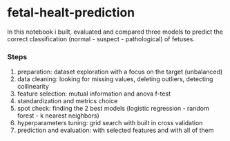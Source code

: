 # fetal-healt-prediction
In this notebook i built, evaluated and compared three models to predict the correct classification (normal - suspect - pathological) of fetuses.
### Steps
1. preparation: dataset exploration with a focus on the target (unbalanced)
2. data cleaning: looking for missing values, deleting outliers, detecting collinearity
3. feature selection: mutual information and anova f-test
4. standardization and metrics choice
5. spot check: finding the 2 best models (logistic regression - random forest - k nearest neighbors)
6. hyperparameters tuning: grid search with built in cross validation
7. prediction and evaluation: with selected features and with all of them
